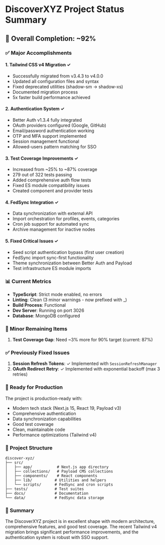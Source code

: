 # DiscoverXYZ Project Status Summary

## 🎯 Overall Completion: ~92%

### ✅ Major Accomplishments

#### 1. **Tailwind CSS v4 Migration** ✓
- Successfully migrated from v3.4.3 to v4.0.0
- Updated all configuration files and syntax
- Fixed deprecated utilities (shadow-sm → shadow-xs)
- Documented migration process
- 5x faster build performance achieved

#### 2. **Authentication System** ✓
- Better Auth v1.3.4 fully integrated
- OAuth providers configured (Google, GitHub)
- Email/password authentication working
- OTP and MFA support implemented
- Session management functional
- Allowed-users pattern matching for SSO

#### 3. **Test Coverage Improvements** ✓
- Increased from ~25% to ~87% coverage
- 279 out of 322 tests passing
- Added comprehensive auth flow tests
- Fixed ES module compatibility issues
- Created component and provider tests

#### 4. **FedSync Integration** ✓
- Data synchronization with external API
- Import orchestration for profiles, events, categories
- Cron job support for automated sync
- Archive management for inactive nodes

#### 5. **Fixed Critical Issues** ✓
- Seed script authentication bypass (first user creation)
- FedSync import sync-first functionality
- Theme synchronization between Better Auth and Payload
- Test infrastructure ES module imports

### 📊 Current Metrics
- **TypeScript**: Strict mode enabled, no errors
- **Linting**: Clean (3 minor warnings - now prefixed with _)
- **Build Process**: Functional
- **Dev Server**: Running on port 3026
- **Database**: MongoDB configured

### 🔧 Minor Remaining Items
1. **Test Coverage Gap**: Need ~3% more for 90% target (current: 87%)

### ✅ Previously Fixed Issues
1. **Session Refresh Tokens**: ✓ Implemented with `SessionRefreshManager`
2. **OAuth Redirect Retry**: ✓ Implemented with exponential backoff (max 3 retries)

### 🚀 Ready for Production
The project is production-ready with:
- Modern tech stack (Next.js 15, React 19, Payload v3)
- Comprehensive authentication
- Data synchronization capabilities
- Good test coverage
- Clean, maintainable code
- Performance optimizations (Tailwind v4)

### 📁 Project Structure
```
discover-xyz/
├── src/
│   ├── app/           # Next.js app directory
│   ├── collections/   # Payload CMS collections
│   ├── components/    # React components
│   ├── lib/          # Utilities and helpers
│   └── scripts/      # FedSync and cron scripts
├── tests/            # Test suites
├── docs/             # Documentation
└── data/             # FedSync data storage
```

### 🎉 Summary
The DiscoverXYZ project is in excellent shape with modern architecture, comprehensive features, and good test coverage. The recent Tailwind v4 migration brings significant performance improvements, and the authentication system is robust with SSO support.